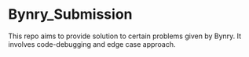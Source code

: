 # Bynry_Submission
This repo aims to provide solution to certain problems given by Bynry.
It involves code-debugging and edge case approach.
